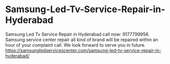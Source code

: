 # Samsung-Led-Tv-Service-Repair-in-Hyderabad
 Samsung Led Tv Service Repair in Hyderabad call now: 9177799956. Samsung service center repair all kind of brand will be repaired within an hour of your complaint call. We look forward to serve you in future.  https://samsungledservicescenter.com/samsung-led-tv-service-repair-in-hyderabad/
